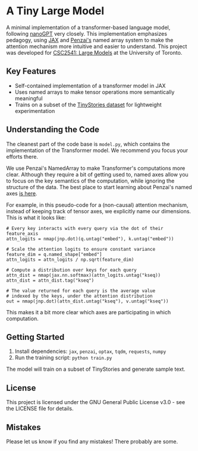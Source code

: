 # A Tiny Large Model

A minimal implementation of a transformer-based language model, following [nanoGPT](https://github.com/karpathy/nanoGPT) very closely. This implementation emphasizes pedagogy, using [JAX](https://github.com/jax-ml/jax) and [Penzai's](https://github.com/google-deepmind/penzai) named array system to make the attention mechanism more intuitive and easier to understand. This project was developed for [CSC2541: Large Models](https://www.cs.toronto.edu/~cmaddis/courses/csc2541_w25/) at the University of Toronto.

## Key Features

- Self-contained implementation of a transformer model in JAX
- Uses named arrays to make tensor operations more semantically meaningful
- Trains on a subset of the [TinyStories dataset](https://arxiv.org/abs/2305.07759) for lightweight experimentation

## Understanding the Code
The cleanest part of the code base is `model.py`, which contains the implementation of the Transformer model. We recommend you focus your efforts there.

We use Penzai's NamedArray to make Transformer's computations more clear. Although they require a bit of getting used to, named axes allow you to focus on the key semantics of the computation, while ignoring the structure of the data. The best place to start learning about Penzai's named axes [is here](https://penzai.readthedocs.io/en/stable/notebooks/named_axes.html). 

For example, in this pseudo-code for a (non-causal) attention mechanism, instead of keeping track of tensor axes, we explicitly name our dimensions. This is what it looks like:

    # Every key interacts with every query via the dot of their feature_axis
    attn_logits = nmap(jnp.dot)(q.untag("embed"), k.untag("embed"))

    # Scale the attention logits to ensure constant variance
    feature_dim = q.named_shape["embed"]
    attn_logits = attn_logits / np.sqrt(feature_dim)

    # Compute a distribution over keys for each query
    attn_dist = nmap(jax.nn.softmax)(attn_logits.untag("kseq))
    attn_dist = attn_dist.tag("kseq")

    # The value returned for each query is the average value
    # indexed by the keys, under the attention distribution
    out = nmap(jnp.dot)(attn_dist.untag("kseq"), v.untag("kseq"))


This makes it a bit more clear which axes are participating in which computation.

## Getting Started

1. Install dependencies: `jax`, `penzai`, `optax`, `tqdm`, `requests`, `numpy`
2. Run the training script: `python train.py`

The model will train on a subset of TinyStories and generate sample text.

## License

This project is licensed under the GNU General Public License v3.0 - see the LICENSE file for details.

## Mistakes

Please let us know if you find any mistakes! There probably are some.